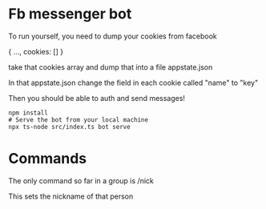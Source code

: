 # Fb messenger bot

To run yourself, you need to dump your cookies from facebook

{ ..., cookies: [] }

take that cookies array and dump that into a file appstate.json

In that appstate.json change the field in each cookie called "name" to "key"

Then you should be able to auth and send messages!

```
npm install
# Serve the bot from your local machine
npx ts-node src/index.ts bot serve
```

# Commands

The only command so far in a group is /nick <mention> <nickname>

This sets the nickname of that person
